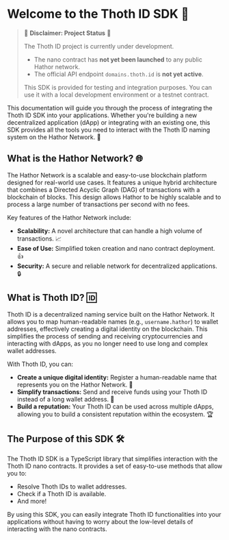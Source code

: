 # Welcome to the Thoth ID SDK 👋

> 🚧 **Disclaimer: Project Status** 🚧
>
> The Thoth ID project is currently under development.
> * The nano contract has **not yet been launched** to any public Hathor network.
> * The official API endpoint `domains.thoth.id` is **not yet active**.
>
> This SDK is provided for testing and integration purposes. You can use it with a local development environment or a testnet contract.

This documentation will guide you through the process of integrating the Thoth ID SDK into your applications. Whether you're building a new decentralized application (dApp) or integrating with an existing one, this SDK provides all the tools you need to interact with the Thoth ID naming system on the Hathor Network. 🚀

## What is the Hathor Network? 🌐

The Hathor Network is a scalable and easy-to-use blockchain platform designed for real-world use cases. It features a unique hybrid architecture that combines a Directed Acyclic Graph (DAG) of transactions with a blockchain of blocks. This design allows Hathor to be highly scalable and to process a large number of transactions per second with no fees.

Key features of the Hathor Network include:

*   **Scalability:** A novel architecture that can handle a high volume of transactions. 📈
*   **Ease of Use:** Simplified token creation and nano contract deployment. 👍
*   **Security:** A secure and reliable network for decentralized applications. 🔒

## What is Thoth ID? 🆔

Thoth ID is a decentralized naming service built on the Hathor Network. It allows you to map human-readable names (e.g., `username.hathor`) to wallet addresses, effectively creating a digital identity on the blockchain. This simplifies the process of sending and receiving cryptocurrencies and interacting with dApps, as you no longer need to use long and complex wallet addresses.

With Thoth ID, you can:

*   **Create a unique digital identity:** Register a human-readable name that represents you on the Hathor Network. 👤
*   **Simplify transactions:** Send and receive funds using your Thoth ID instead of a long wallet address. 💸
*   **Build a reputation:** Your Thoth ID can be used across multiple dApps, allowing you to build a consistent reputation within the ecosystem. 🏆

## The Purpose of this SDK 🛠️

The Thoth ID SDK is a TypeScript library that simplifies interaction with the Thoth ID nano contracts. It provides a set of easy-to-use methods that allow you to:

*   Resolve Thoth IDs to wallet addresses.
*   Check if a Thoth ID is available.
*   And more!

By using this SDK, you can easily integrate Thoth ID functionalities into your applications without having to worry about the low-level details of interacting with the nano contracts.